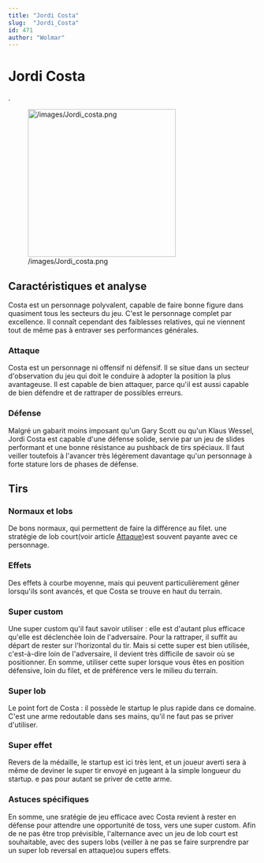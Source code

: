 ```yaml
---
title: "Jordi Costa"
slug:  "Jordi_Costa"
id: 471
author: "Wolmar"
---
```


# Jordi Costa

.

<figure>
<img src="/images/Jordi_costa.png" title="/images/Jordi_costa.png"
width="300" alt="/images/Jordi_costa.png" />
<figcaption aria-hidden="true">/images/Jordi_costa.png</figcaption>
</figure>

## Caractéristiques et analyse

Costa est un personnage polyvalent, capable de faire bonne figure dans
quasiment tous les secteurs du jeu. C'est le personnage complet par
excellence. Il connaît cependant des faiblesses relatives, qui ne
viennent tout de même pas à entraver ses performances générales.

### Attaque

Costa est un personnage ni offensif ni défensif. Il se situe dans un
secteur d'observation du jeu qui doit le conduire à adopter la position
la plus avantageuse. Il est capable de bien attaquer, parce qu'il est
aussi capable de bien défendre et de rattraper de possibles erreurs.

### Défense

Malgré un gabarit moins imposant qu'un Gary Scott ou qu'un Klaus Wessel,
Jordi Costa est capable d'une défense solide, servie par un jeu de
slides performant et une bonne résistance au pushback de tirs spéciaux.
Il faut veiller toutefois à l'avancer très légèrement davantage qu'un
personnage à forte stature lors de phases de défense.

## Tirs

### Normaux et lobs

De bons normaux, qui permettent de faire la différence au filet. une
stratégie de lob court(voir article [Attaque](Attaque "wikilink"))est
souvent payante avec ce personnage.

### Effets

Des effets à courbe moyenne, mais qui peuvent particulièrement gêner
lorsqu'ils sont avancés, et que Costa se trouve en haut du terrain.

### Super custom

Une super custom qu'il faut savoir utiliser : elle est d'autant plus
efficace qu'elle est déclenchée loin de l'adversaire. Pour la rattraper,
il suffit au départ de rester sur l'horizontal du tir. Mais si cette
super est bien utilisée, c'est-à-dire loin de l'adversaire, il devient
très difficile de savoir où se positionner. En somme, utiliser cette
super lorsque vous êtes en position défensive, loin du filet, et de
préférence vers le milieu du terrain.

### Super lob

Le point fort de Costa : il possède le startup le plus rapide dans ce
domaine. C'est une arme redoutable dans ses mains, qu'il ne faut pas se
priver d'utiliser.

### Super effet

Revers de la médaille, le startup est ici très lent, et un joueur averti
sera à même de deviner le super tir envoyé en jugeant à la simple
longueur du startup. e pas pour autant se priver de cette arme.

### Astuces spécifiques

En somme, une sratégie de jeu efficace avec Costa revient à rester en
défense pour attendre une opportunité de toss, vers une super custom.
Afin de ne pas être trop prévisible, l'alternance avec un jeu de lob
court est souhaitable, avec des supers lobs (veiller à ne pas se faire
surprendre par un super lob reversal en attaque)ou supers effets.
